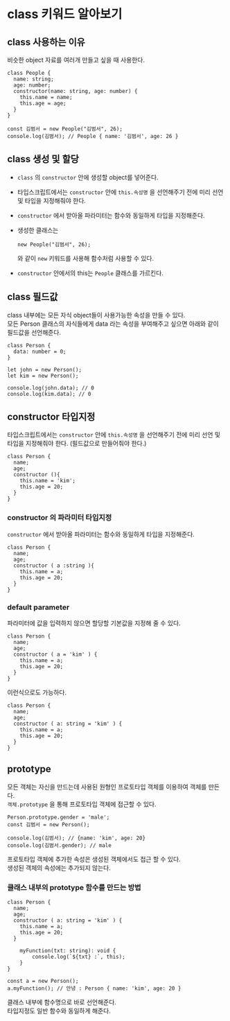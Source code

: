 # class 키워드 알아보기

## class 사용하는 이유

비슷한 object 자료를 여러개 만들고 싶을 때 사용한다.

```
class People {
  name: string;
  age: number;
  constructor(name: string, age: number) {
    this.name = name;
    this.age = age;
  }
}

const 김범서 = new People("김범서", 26);
console.log(김범서); // People { name: '김범서', age: 26 }
```

## class 생성 및 할당

- `class` 의 `constructor` 안에 생성할 object를 넣어준다.

- 타입스크립트에서는 `constructor` 안에 `this.속성명` 을 선언해주기 전에 미리 선언 및 타입을 지정해줘야 한다.

- `constructor` 에서 받아올 파라미터는 함수와 동일하게 타입을 지정해준다.

- 생성한 클래스는

  ```
  new People("김범서", 26);
  ```

  와 같이 `new` 키워드를 사용해 함수처럼 사용할 수 있다.

- `constructor` 안에서의 this는 `People` 클래스를 가르킨다.

## class 필드값

class 내부에는 모든 자식 object들이 사용가능한 속성을 만들 수 있다.  
모든 Person 클래스의 자식들에게 data 라는 속성을 부여해주고 싶으면 아래와 같이 필드값을 선언해준다.

```
class Person {
  data: number = 0;
}

let john = new Person();
let kim = new Person();

console.log(john.data); // 0
console.log(kim.data); // 0
```

## constructor 타입지정

타입스크립트에서는 `constructor` 안에 `this.속성명` 을 선언해주기 전에 미리 선언 및 타입을 지정해줘야 한다. (필드값으로 만들어줘야 한다.)

```
class Person {
  name;
  age;
  constructor (){
    this.name = 'kim';
    this.age = 20;
  }
}
```

### constructor 의 파라미터 타입지정

`constructor` 에서 받아올 파라미터는 함수와 동일하게 타입을 지정해준다.

```
class Person {
  name;
  age;
  constructor ( a :string ){
    this.name = a;
    this.age = 20;
  }
}
```

### default parameter

파라미터에 값을 입력하지 않으면 할당할 기본값을 지정해 줄 수 있다.

```
class Person {
  name;
  age;
  constructor ( a = 'kim' ) {
    this.name = a;
    this.age = 20;
  }
}
```

이런식으로도 가능하다.

```
class Person {
  name;
  age;
  constructor ( a: string = 'kim' ) {
    this.name = a;
    this.age = 20;
  }
}
```

## prototype

모든 객체는 자신을 만드는데 사용된 원형인 프로토타입 객체를 이용하여 객체를 만든다.  
`객체.prototype` 을 통해 프로토타입 객체에 접근할 수 있다.

```
Person.prototype.gender = 'male';
const 김범서 = new Person();

console.log(김범서); // {name: 'kim', age: 20}
console.log(김범서.gender); // male
```

프로토타입 객체에 추가한 속성은 생성된 객체에서도 접근 할 수 있다.  
생성된 객체의 속성에는 추가되지 않는다.


### 클래스 내부의 prototype 함수를 만드는 방법

```
class Person {
  name;
  age;
  constructor ( a: string = 'kim' ) {
    this.name = a;
    this.age = 20;
  }

	myFunction(txt: string): void {
		console.log(`${txt} :`, this);
	}
}

const a = new Person();
a.myFunction(); // 안녕 : Person { name: 'kim', age: 20 }
```

클래스 내부에 함수명으로 바로 선언해준다.  
타입지정도 일반 함수와 동일하게 해준다.

